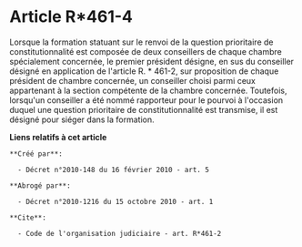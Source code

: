 # Article R*461-4

Lorsque la formation statuant sur le renvoi de la question prioritaire de constitutionnalité est composée de deux conseillers
de chaque chambre spécialement concernée, le premier président désigne, en sus du conseiller désigné en application de
l'article R. * 461-2, sur proposition de chaque président de chambre concernée, un conseiller choisi parmi ceux appartenant à
la section compétente de la chambre concernée. Toutefois, lorsqu'un conseiller a été nommé rapporteur pour le pourvoi à
l'occasion duquel une question prioritaire de constitutionnalité est transmise, il est désigné pour siéger dans la formation.

**Liens relatifs à cet article**

	**Créé par**:

	  - Décret n°2010-148 du 16 février 2010 - art. 5

	**Abrogé par**:

	  - Décret n°2010-1216 du 15 octobre 2010 - art. 1

	**Cite**:

	  - Code de l'organisation judiciaire - art. R*461-2
